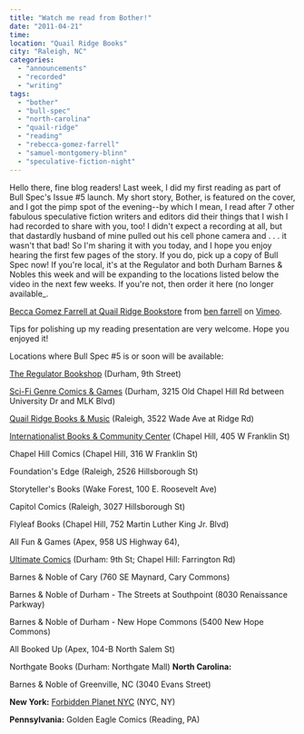 ```yaml
---
title: "Watch me read from Bother!"
date: "2011-04-21"
time: 
location: "Quail Ridge Books"
city: "Raleigh, NC"
categories: 
  - "announcements"
  - "recorded"
  - "writing"
tags: 
  - "bother"
  - "bull-spec"
  - "north-carolina"
  - "quail-ridge"
  - "reading"
  - "rebecca-gomez-farrell"
  - "samuel-montgomery-blinn"
  - "speculative-fiction-night"
---
```


Hello there, fine blog readers! Last week, I did my first reading as part of Bull Spec's Issue #5 launch. My short story, Bother, is featured on the cover, and I got the pimp spot of the evening--by which I mean, I read after 7 other fabulous speculative fiction writers and editors did their things that I wish I had recorded to share with you, too! I didn't expect a recording at all, but that dastardly husband of mine pulled out his cell phone camera and . . . it wasn't that bad! So I'm sharing it with you today, and I hope you enjoy hearing the first few pages of the story. If you do, pick up a copy of Bull Spec now! If you're local, it's at the Regulator and both Durham Barnes & Nobles this week and will be expanding to the locations listed below the video in the next few weeks. If you're not, then order it here (no longer available_. 

[Becca Gomez Farrell at Quail Ridge Bookstore](http://vimeo.com/22656890) from [ben farrell](http://vimeo.com/user6813699) on [Vimeo](http://vimeo.com).

Tips for polishing up my reading presentation are very welcome. Hope you enjoyed it!

Locations where Bull Spec #5 is or soon will be available:

[The Regulator Bookshop](http://www.regulatorbookshop.com/) (Durham, 9th Street)

[Sci-Fi Genre Comics & Games](http://www.scifigenre.com/store/) (Durham, 3215 Old Chapel Hill Rd between University Dr and MLK Blvd)

[Quail Ridge Books & Music](http://www.quailridgebooks.com/) (Raleigh, 3522 Wade Ave at Ridge Rd)

[Internationalist Books & Community Center](http://www.internationalistbooks.org/) (Chapel Hill, 405 W Franklin St) 

Chapel Hill Comics (Chapel Hill, 316 W Franklin St)

Foundation's Edge (Raleigh, 2526 Hillsborough St)

Storyteller's Books (Wake Forest, 100 E. Roosevelt Ave)

Capitol Comics (Raleigh, 3027 Hillsborough St)

Flyleaf Books (Chapel Hill, 752 Martin Luther King Jr. Blvd)

All Fun & Games (Apex, 958 US Highway 64), 

[Ultimate Comics](http://www.ultimatecomicsonline.com/) (Durham: 9th St; Chapel Hill: Farrington Rd) 

Barnes & Noble of Cary (760 SE Maynard, Cary Commons)

Barnes & Noble of Durham - The Streets at Southpoint (8030 Renaissance Parkway) 

Barnes & Noble of Durham - New Hope Commons (5400 New Hope Commons)

All Booked Up (Apex, 104-B North Salem St)

Northgate Books (Durham: Northgate Mall) **North Carolina:**

Barnes & Noble of Greenville, NC (3040 Evans Street)

**New York:** [Forbidden Planet NYC](http://www.fpnyc.com/) (NYC, NY) 

**Pennsylvania:** Golden Eagle Comics (Reading, PA)
